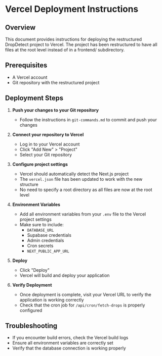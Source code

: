 # Vercel Deployment Instructions

## Overview
This document provides instructions for deploying the restructured DropDetect project to Vercel. The project has been restructured to have all files at the root level instead of in a frontend/ subdirectory.

## Prerequisites
- A Vercel account
- Git repository with the restructured project

## Deployment Steps

1. **Push your changes to your Git repository**
   - Follow the instructions in `git-commands.md` to commit and push your changes

2. **Connect your repository to Vercel**
   - Log in to your Vercel account
   - Click "Add New" > "Project"
   - Select your Git repository

3. **Configure project settings**
   - Vercel should automatically detect the Next.js project
   - The `vercel.json` file has been updated to work with the new structure
   - No need to specify a root directory as all files are now at the root level

4. **Environment Variables**
   - Add all environment variables from your `.env` file to the Vercel project settings
   - Make sure to include:
     - `DATABASE_URL`
     - Supabase credentials
     - Admin credentials
     - Cron secrets
     - `NEXT_PUBLIC_APP_URL`

5. **Deploy**
   - Click "Deploy"
   - Vercel will build and deploy your application

6. **Verify Deployment**
   - Once deployment is complete, visit your Vercel URL to verify the application is working correctly
   - Check that the cron job for `/api/cron/fetch-drops` is properly configured

## Troubleshooting

- If you encounter build errors, check the Vercel build logs
- Ensure all environment variables are correctly set
- Verify that the database connection is working properly